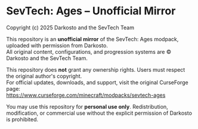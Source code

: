 # SevTech: Ages – Unofficial Mirror

Copyright (c) 2025 Darkosto and the SevTech Team

This repository is an **unofficial mirror** of the SevTech: Ages modpack, uploaded with permission from Darkosto.  
All original content, configurations, and progression systems are © Darkosto and the SevTech Team.  

This repository does **not** grant any ownership rights. Users must respect the original author's copyright.  
For official updates, downloads, and support, visit the original CurseForge page:  
https://www.curseforge.com/minecraft/modpacks/sevtech-ages

You may use this repository for **personal use only**. Redistribution, modification, or commercial use without the explicit permission of Darkosto is prohibited.
